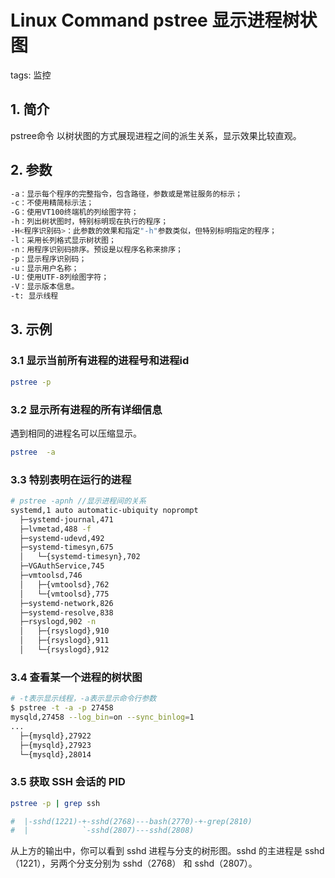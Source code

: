 #  Linux Command pstree 显示进程树状图
tags: 监控

##  1. 简介
pstree命令 以树状图的方式展现进程之间的派生关系，显示效果比较直观。

## 2. 参数

```bash
-a：显示每个程序的完整指令，包含路径，参数或是常驻服务的标示；
-c：不使用精简标示法；
-G：使用VT100终端机的列绘图字符；
-h：列出树状图时，特别标明现在执行的程序；
-H<程序识别码>：此参数的效果和指定"-h"参数类似，但特别标明指定的程序；
-l：采用长列格式显示树状图；
-n：用程序识别码排序。预设是以程序名称来排序；
-p：显示程序识别码；
-u：显示用户名称；
-U：使用UTF-8列绘图字符；
-V：显示版本信息。
-t: 显示线程
```
##  3. 示例
### 3.1 显示当前所有进程的进程号和进程id

```bash
pstree -p
```

### 3.2 显示所有进程的所有详细信息
遇到相同的进程名可以压缩显示。

```bash
pstree  -a
```




### 3.3 特别表明在运行的进程

```bash
# pstree -apnh //显示进程间的关系
systemd,1 auto automatic-ubiquity noprompt
  ├─systemd-journal,471
  ├─lvmetad,488 -f
  ├─systemd-udevd,492
  ├─systemd-timesyn,675
  │   └─{systemd-timesyn},702
  ├─VGAuthService,745
  ├─vmtoolsd,746
  │   ├─{vmtoolsd},762
  │   └─{vmtoolsd},775
  ├─systemd-network,826
  ├─systemd-resolve,838
  ├─rsyslogd,902 -n
  │   ├─{rsyslogd},910
  │   ├─{rsyslogd},911
  │   └─{rsyslogd},912

```
### 3.4 查看某一个进程的树状图
```bash
# -t表示显示线程，-a表示显示命令行参数
$ pstree -t -a -p 27458
mysqld,27458 --log_bin=on --sync_binlog=1
...
  ├─{mysqld},27922
  ├─{mysqld},27923
  └─{mysqld},28014
```
### 3.5 获取 SSH 会话的 PID

```bash
pstree -p | grep ssh

#  |-sshd(1221)-+-sshd(2768)---bash(2770)-+-grep(2810)
#  |            `-sshd(2807)---sshd(2808)
```

从上方的输出中，你可以看到 sshd 进程与分支的树形图。sshd 的主进程是 sshd（1221），另两个分支分别为 sshd（2768） 和 sshd（2807）。
